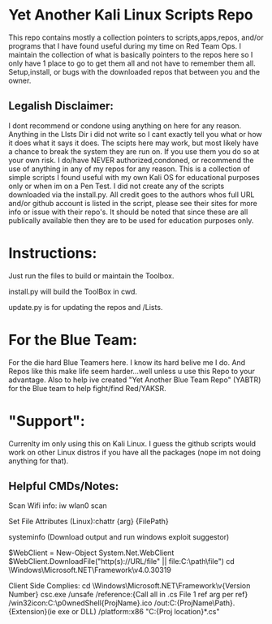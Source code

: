 # Yet Another Kali Linux Scripts Repo
This repo contains mostly a collection pointers to scripts,apps,repos, and/or programs that I have found useful during my time on Red Team Ops. I maintain the collection of what is basically pointers to the repos here so I only have 1 place to go to get them all and not have to remember them all. Setup,install, or bugs with the downloaded repos that between you and the owner.

## Legalish Disclaimer: 
I dont recommend or condone using anything on here for any reason. Anything in the LIsts Dir i did not write so I cant exactly tell you what or how it does what it says it does. The scipts here may work, but most likely have a chance to break the system they are run on. If you use them you do so at your own risk. I do/have NEVER authorized,condoned, or recommend the use of anything in any of my repos for any reason. This is a collection of simple scripts I found useful with my own Kali OS for educational purposes only or when im on a Pen Test. I did not create any of the scripts downloaded via the install.py. All credit goes to the authors whos full URL and/or github account is listed in the script, please see their sites for more info or issue with their repo's. It should be noted that since these are all publically available then they are to be used for education purposes only.

# Instructions:
Just run the files to build or maintain the Toolbox.

install.py will build the ToolBox in cwd.

update.py is for updating the repos and /Lists.

# For the Blue Team:
For the die hard Blue Teamers here. I know its hard belive me I do. And Repos like this make life seem harder...well unless u use this Repo to your advantage. Also to help ive created "Yet Another Blue Team Repo" (YABTR) for the Blue team to help fight/find Red/YAKSR.

# "Support":
Currenlty im only using this on Kali Linux. I guess the github scripts would work on other Linux distros if you have all the packages (nope im not doing anything for that).

## Helpful CMDs/Notes:
Scan Wifi info: iw wlan0 scan

Set File Attributes (Linux):chattr {arg} {FilePath}

systeminfo (Download output and run windows exploit suggestor)

$WebClient = New-Object System.Net.WebClient
$WebClient.DownloadFile("http(s)://URL/file" || file:C:\path\file")
cd \Windows\Microsoft.NET\Framework\v4.0.30319

Client Side Complies:
cd \Windows\Microsoft.NET\Framework\v{Version Number}
csc.exe /unsafe /reference:{Call all in .cs File 1 ref arg per ref} /win32icon:C:\p0wnedShell\{ProjName}.ico /out:C:\{ProjName\Path}.{Extension}(ie exe or DLL) /platform:x86 "C:\{Proj location}\*.cs"
